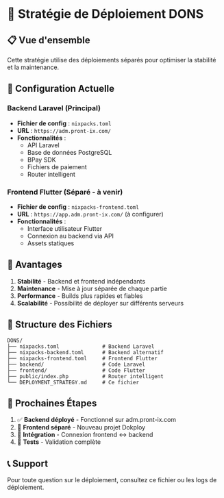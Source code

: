 # 🚀 Stratégie de Déploiement DONS

## 📋 Vue d'ensemble

Cette stratégie utilise des déploiements séparés pour optimiser la stabilité et la maintenance.

## 🔧 Configuration Actuelle

### Backend Laravel (Principal)
- **Fichier de config** : `nixpacks.toml`
- **URL** : `https://adm.pront-ix.com/`
- **Fonctionnalités** :
  - API Laravel
  - Base de données PostgreSQL
  - BPay SDK
  - Fichiers de paiement
  - Router intelligent

### Frontend Flutter (Séparé - à venir)
- **Fichier de config** : `nixpacks-frontend.toml`
- **URL** : `https://app.adm.pront-ix.com/` (à configurer)
- **Fonctionnalités** :
  - Interface utilisateur Flutter
  - Connexion au backend via API
  - Assets statiques

## 🎯 Avantages

1. **Stabilité** - Backend et frontend indépendants
2. **Maintenance** - Mise à jour séparée de chaque partie
3. **Performance** - Builds plus rapides et fiables
4. **Scalabilité** - Possibilité de déployer sur différents serveurs

## 📁 Structure des Fichiers

```
DONS/
├── nixpacks.toml              # Backend Laravel
├── nixpacks-backend.toml      # Backend alternatif
├── nixpacks-frontend.toml     # Frontend Flutter
├── backend/                   # Code Laravel
├── frontend/                  # Code Flutter
├── public/index.php           # Router intelligent
└── DEPLOYMENT_STRATEGY.md     # Ce fichier
```

## 🚀 Prochaines Étapes

1. ✅ **Backend déployé** - Fonctionnel sur adm.pront-ix.com
2. 🔄 **Frontend séparé** - Nouveau projet Dokploy
3. 🔗 **Intégration** - Connexion frontend ↔ backend
4. 🧪 **Tests** - Validation complète

## 📞 Support

Pour toute question sur le déploiement, consultez ce fichier ou les logs de déploiement.
